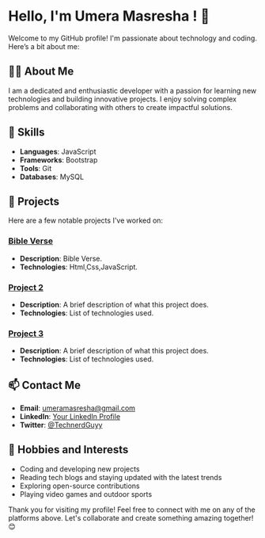 # Hello, I'm Umera Masresha ! 👋

Welcome to my GitHub profile! I'm passionate about technology and coding. Here’s a bit about me:

## 🧑‍💻 About Me

I am a dedicated and enthusiastic developer with a passion for learning new technologies and building innovative projects. I enjoy solving complex problems and collaborating with others to create impactful solutions.

## 🚀 Skills

- **Languages**: JavaScript
- **Frameworks**: Bootstrap 
- **Tools**: Git
- **Databases**: MySQL

## 🌟 Projects

Here are a few notable projects I've worked on:

### [Bible Verse](https://github.com/umera27/Day-10-Bible-Verse-Website/)
- **Description**: Bible Verse.
- **Technologies**: Html,Css,JavaScript.

### [Project 2](https://github.com/umera27/project2)
- **Description**: A brief description of what this project does.
- **Technologies**: List of technologies used.

### [Project 3](https://github.com/umera27/project3)
- **Description**: A brief description of what this project does.
- **Technologies**: List of technologies used.

## 📫 Contact Me

- **Email**: [umeramasresha@gmail.com](mailto:your-email@example.com)
- **LinkedIn**: [Your LinkedIn Profile](https://www.linkedin.com/in/your-profile)
- **Twitter**: [@TechnerdGuyy](https://twitter.com/@TechnerdGuyy)

## 🌱 Hobbies and Interests

- Coding and developing new projects
- Reading tech blogs and staying updated with the latest trends
- Exploring open-source contributions
- Playing video games and outdoor sports

Thank you for visiting my profile! Feel free to connect with me on any of the platforms above. Let's collaborate and create something amazing together! 😊
